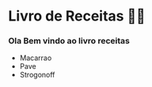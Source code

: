 # Livro de Receitas :man_cook:

### Ola Bem vindo ao livro receitas

- Macarrao
- ​Pave
- Strogonoff

